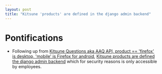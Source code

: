 ```yaml
---
layout: post
title: "Kitsune 'products' are defined in the django admin backend"
---
```


# Pontifications

* Following up from [Kitsune Questions aka AAQ API, product == 'firefox' is desktop, 'mobile' is Firefox for android](http://rolandtanglao.com/2019/03/19/p1-kitsune-questions-aaq-api-product-firefox-desktop-product-mobile-firefox-for-android/), [Kitsune products are defined the django admin backend](https://support.mozilla.org/admin/products/product/) which for security reasons is only accessible by employees.